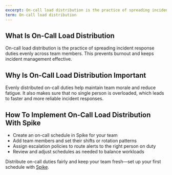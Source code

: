 ```yaml
---
excerpt: On-call load distribution is the practice of spreading incident response duties evenly across team members.
term: On-call load distribution
---
```

## What Is On-Call Load Distribution

On-call load distribution is the practice of spreading incident response duties evenly across team members. This prevents burnout and keeps incident management effective.

## Why Is On-Call Load Distribution Important

Evenly distributed on-call duties help maintain team morale and reduce fatigue. It also makes sure that no single person is overloaded, which leads to faster and more reliable incident responses.

## How To Implement On-Call Load Distribution With Spike

- Create an on-call schedule in Spike for your team
- Add team members and set their shifts or rotation patterns
- Assign escalation policies to route alerts to the right person on duty
- Review and adjust schedules as needed to balance workloads

Distribute on-call duties fairly and keep your team fresh—set up your first schedule with [Spike](https://app.spike.sh/signup).